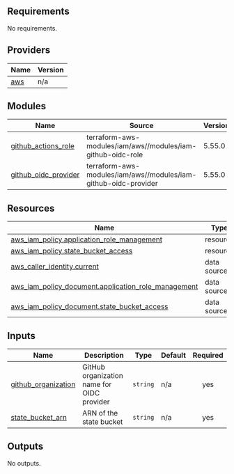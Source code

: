 <!-- BEGIN_TF_DOCS -->
## Requirements

No requirements.

## Providers

| Name | Version |
|------|---------|
| <a name="provider_aws"></a> [aws](#provider\_aws) | n/a |

## Modules

| Name | Source | Version |
|------|--------|---------|
| <a name="module_github_actions_role"></a> [github\_actions\_role](#module\_github\_actions\_role) | terraform-aws-modules/iam/aws//modules/iam-github-oidc-role | 5.55.0 |
| <a name="module_github_oidc_provider"></a> [github\_oidc\_provider](#module\_github\_oidc\_provider) | terraform-aws-modules/iam/aws//modules/iam-github-oidc-provider | 5.55.0 |

## Resources

| Name | Type |
|------|------|
| [aws_iam_policy.application_role_management](https://registry.terraform.io/providers/hashicorp/aws/latest/docs/resources/iam_policy) | resource |
| [aws_iam_policy.state_bucket_access](https://registry.terraform.io/providers/hashicorp/aws/latest/docs/resources/iam_policy) | resource |
| [aws_caller_identity.current](https://registry.terraform.io/providers/hashicorp/aws/latest/docs/data-sources/caller_identity) | data source |
| [aws_iam_policy_document.application_role_management](https://registry.terraform.io/providers/hashicorp/aws/latest/docs/data-sources/iam_policy_document) | data source |
| [aws_iam_policy_document.state_bucket_access](https://registry.terraform.io/providers/hashicorp/aws/latest/docs/data-sources/iam_policy_document) | data source |

## Inputs

| Name | Description | Type | Default | Required |
|------|-------------|------|---------|:--------:|
| <a name="input_github_organization"></a> [github\_organization](#input\_github\_organization) | GitHub organization name for OIDC provider | `string` | n/a | yes |
| <a name="input_state_bucket_arn"></a> [state\_bucket\_arn](#input\_state\_bucket\_arn) | ARN of the state bucket | `string` | n/a | yes |

## Outputs

No outputs.
<!-- END_TF_DOCS -->